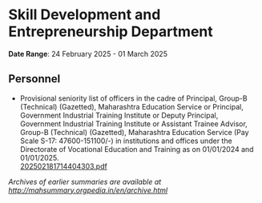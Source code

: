 # Skill Development and Entrepreneurship Department

**Date Range**: 24 February 2025 - 01 March 2025


## Personnel
- Provisional seniority list of officers in the cadre of Principal, Group-B (Technical) (Gazetted), Maharashtra Education Service or Principal, Government Industrial Training Institute or Deputy Principal, Government Industrial Training Institute or Assistant Trainee Advisor, Group-B (Technical) (Gazetted), Maharashtra Education Service (Pay Scale S-17: 47600-151100/-) in institutions and offices under the Directorate of Vocational Education and Training as on 01/01/2024 and 01/01/2025.\
  [202502181714404303.pdf](https://gr.maharashtra.gov.in/Site/Upload/Government%20Resolutions/English/202502181714404303.pdf)


*Archives of earlier summaries are available at http://mahsummary.orgpedia.in/en/archive.html*